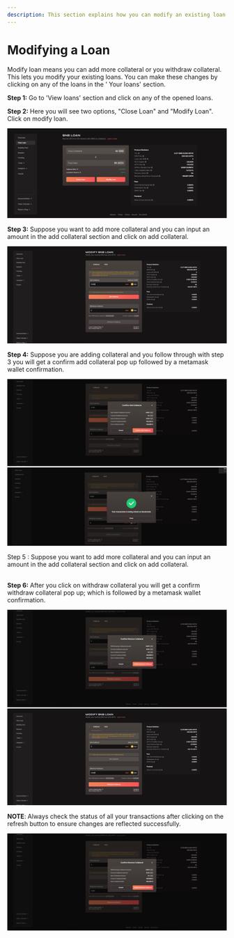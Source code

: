 ```yaml
---
description: This section explains how you can modify an existing loan
---
```


# Modifying a Loan

Modify loan means you can add more collateral or you withdraw collateral. This lets you modify your existing loans. You can make these changes by clicking on any of the loans in the ' Your loans' section.

**Step 1:** Go to 'View loans' section and click on any of the opened loans.

**Step 2:** Here you will see two options, "Close Loan" and "Modify Loan". Click on modify loan.

![You can view all the loans that you have opened till date along with the options: Close and modify loan.](../.gitbook/assets/5.jpg)

**Step 3:** Suppose you want to add more collateral and you can input an amount in the add collateral section and click on add collateral.

![Suppose you want to add more collateral and you can input an amount in the add collateral section and click on add collateral.](<../.gitbook/assets/add col 1.jpg>)

**Step 4:** Suppose you are adding collateral and you follow through with step 3 you will get a confirm add collateral pop up followed by a metamask wallet confirmation.

![Confirm withdraw collateral](<../.gitbook/assets/add col 2 .jpg>) ![Successful confirmation regarding the addition of collateral.](<../.gitbook/assets/add col confirm.jpg>)



Step 5 : Suppose you want to add more collateral and you can input an amount in the add collateral section and click on add collateral.

\
**Step 6:** After you click on withdraw collateral you will get a confirm withdraw collateral pop up; which is followed by a metamask wallet confirmation.

![After you click on withdraw collateral you will get a confirm withdraw collateral pop up; which is followed by a metamask wallet confirmation.](<../.gitbook/assets/CONFIRM withdraw col 2.jpg>) ![After you input the amount you need to click on withdraw collateral.](<../.gitbook/assets/withdraw col.jpg>)

**NOTE**: Always check the status of all your transactions after clicking on the refresh button to ensure changes are reflected successfully.

![Final confirmation regarding the withdraw.](<../.gitbook/assets/CONFIRM withdraw col 2 (1).jpg>)
